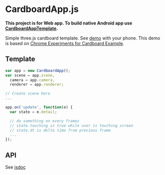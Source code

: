 CardboardApp.js
==================

**This project is for Web app. To build native Android app use [CardboardAppTemplate](https://github.com/ejeinc/CardboardAppTemplate).**

Simple three.js cardboard template. See [demo](http://ejeinc.github.io/CardboardApp.js/) with your phone. This demo is based on [Chrome Experiments for Cardboard Example](http://vr.chromeexperiments.com/example.html).

## Template

```JavaScript
var app = new CardboardApp();
var scene = app.scene,
  camera = app.camera,
  renderer = app.renderer;

// Create scene here
...

app.on('update', function(e) {
  var state = e.detail;

  // do something on every frames
  // state.touching is true while user is touching screen
  // state.dt is delta time from previous frame
  ...
});
```

## API

See [jsdoc](http://ejeinc.github.io/CardboardApp.js/jsdoc/CardboardApp.html)
